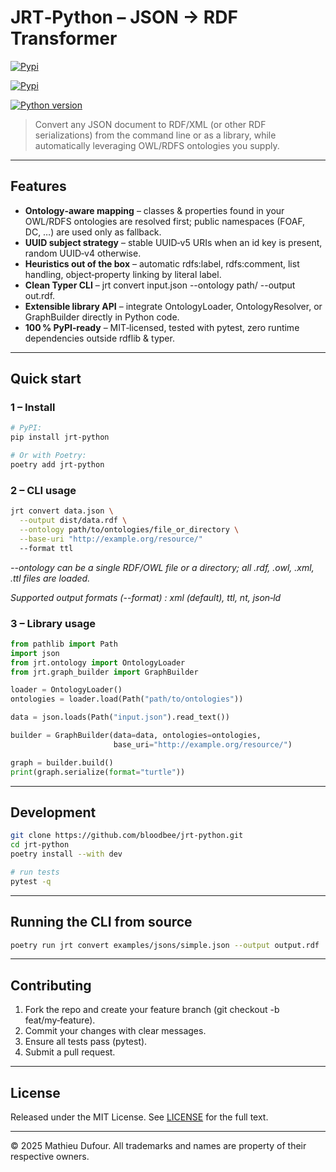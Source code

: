 # JRT‑Python – JSON → RDF Transformer


[![Pypi](https://img.shields.io/pypi/v/jrt)](https://pypi.org/project/jrt/)

[![Pypi](https://img.shields.io/pypi/v/jrt)](https://pypi.org/project/jrt/)

[![Python version](https://img.shields.io/static/v1?label=Python&message=3.10|3.11&color=blue)](https://www.python.org/downloads/)

> Convert any JSON document to RDF/XML (or other RDF serializations) from the command line or as a library, while automatically leveraging OWL/RDFS ontologies you supply.



---

## Features
- **Ontology‑aware mapping** – classes & properties found in your OWL/RDFS ontologies are resolved first; public namespaces (FOAF, DC, …) are used only as fallback.
- **UUID subject strategy** – stable UUID‑v5 URIs when an id key is present, random UUID‑v4 otherwise.
- **Heuristics out of the box** – automatic rdfs:label, rdfs:comment, list handling, object‑property linking by literal label.
- **Clean Typer CLI** – jrt convert input.json --ontology path/ --output out.rdf.
- **Extensible library API** – integrate OntologyLoader, OntologyResolver, or GraphBuilder directly in Python code.
- **100 % PyPI‑ready** – MIT‑licensed, tested with pytest, zero runtime dependencies outside rdflib & typer.

---

## Quick start

### 1 – Install

```bash
# PyPI:
pip install jrt-python

# Or with Poetry:
poetry add jrt-python
```

### 2 – CLI usage

```bash
jrt convert data.json \
  --output dist/data.rdf \
  --ontology path/to/ontologies/file_or_directory \
  --base-uri "http://example.org/resource/"
  --format ttl
```

*--ontology can be a single RDF/OWL file or a directory; all .rdf, .owl, .xml, .ttl files are loaded.*

*Supported output formats (--format) : xml (default), ttl, nt, json‑ld*

### 3 – Library usage

```python
from pathlib import Path
import json
from jrt.ontology import OntologyLoader
from jrt.graph_builder import GraphBuilder

loader = OntologyLoader()
ontologies = loader.load(Path("path/to/ontologies"))

data = json.loads(Path("input.json").read_text())

builder = GraphBuilder(data=data, ontologies=ontologies,
                       base_uri="http://example.org/resource/")

graph = builder.build()
print(graph.serialize(format="turtle"))
```

---

## Development

```bash
git clone https://github.com/bloodbee/jrt-python.git
cd jrt-python
poetry install --with dev

# run tests
pytest -q
```

---

## Running the CLI from source

```bash
poetry run jrt convert examples/jsons/simple.json --output output.rdf
```

---

## Contributing

1. Fork the repo and create your feature branch (git checkout -b feat/my‑feature).
2. Commit your changes with clear messages.
3. Ensure all tests pass (pytest).
4. Submit a pull request.

---

## License

Released under the MIT License. See [LICENSE](/LICENSE) for the full text.

---

© 2025 Mathieu Dufour. All trademarks and names are property of their respective owners.